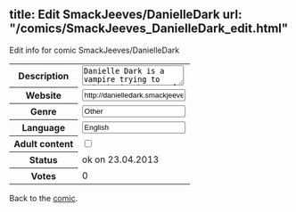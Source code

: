 title: Edit SmackJeeves/DanielleDark
url: "/comics/SmackJeeves_DanielleDark_edit.html"
---
Edit info for comic SmackJeeves/DanielleDark

<form name="comic" action="http://gaepostmail.appengine.com/comic" name="post">
<table class="comicinfo">
<tr>
<th>Description</th><td><textarea name="description">Danielle Dark is a vampire trying to make it in the mortal world. It isn't easy, and she is discovering that she is different than other vampires in many ways.</textarea></td>
</tr>
<tr>
<th>Website</th><td><input type="text" name="url" value="http://danielledark.smackjeeves.com/comics/"/></td>
</tr>
<tr>
<th>Genre</th><td><input type="text" name="genre" value="Other"/></td>
</tr>
<tr>
<th>Language</th><td><input type="text" name="language" value="English"/></td>
</tr>
<tr>
<th>Adult content</th><td><input type="checkbox" name="adult" value="adult" /></td>
</tr>
<tr>
<th>Status</th><td>ok on 23.04.2013</td>
</tr>
<tr>
<th>Votes</th><td>0</div></td>
</tr>
</table>
</form>

Back to the [comic](/comics/SmackJeeves_DanielleDark.html).
